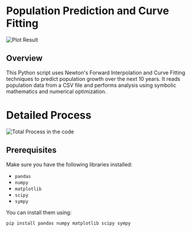 # Population Prediction and Curve Fitting

![Plot Result](https://github.com/mehedi37/LAB/assets/41261534/9041d9b3-91d8-4ff9-8967-94bf2cbb3690) 


## Overview

This Python script uses Newton's Forward Interpolation and Curve Fitting techniques to predict population growth over the next 10 years. It reads population data from a CSV file and performs analysis using symbolic mathematics and numerical optimization.

# Detailed Process
![Total Process in the code](https://github.com/mehedi37/LAB/assets/41261534/0d9ee6c4-6fb4-4416-87a9-4b596a2a5744)


## Prerequisites

Make sure you have the following libraries installed:

- `pandas`
- `numpy`
- `matplotlib`
- `scipy`
- `sympy`

You can install them using:

```bash
pip install pandas numpy matplotlib scipy sympy
